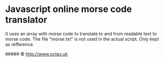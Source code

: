 # Javascript online morse code translator

It uses an array with morse code to translate to and from readable text to morse code.
The file "morse.txt" is not used in the actual script. Only kept as refference.

##### &copy; http://www.octav.uk